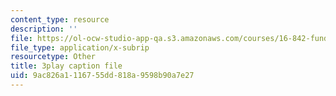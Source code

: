 ```yaml
---
content_type: resource
description: ''
file: https://ol-ocw-studio-app-qa.s3.amazonaws.com/courses/16-842-fundamentals-of-systems-engineering-fall-2015/9ac826a1116755dd818a9598b90a7e27_9AtMQqCBdhw.vtt
file_type: application/x-subrip
resourcetype: Other
title: 3play caption file
uid: 9ac826a1-1167-55dd-818a-9598b90a7e27
---
```

